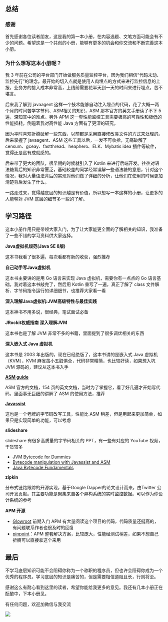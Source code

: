 ## 总结
### 感谢
首先感谢各位读者朋友，这是我的第一本小册，在内容选题、文笔方面可能会有不少的问题。希望这是一个共创的小册，能够有更多的机会和你交流和不断完善这本小册。

### 为什么想写这本小册呢？
我 3 年前在公司的平台部门开始做服务质量监控平台，因为我们相信“代码未动、监控先行”的理念。最开始的切入点就是使用人肉埋点的方式来进行监控信息的上报，业务方的接入成本非常高，上线前需要花半天到一天的时间来进行埋点，苦不堪言。

后来我了解到 javaagent 这样一个技术能够自动注入埋点的代码，花了大概一两个月的时间苦学字节码、ASM相关的知识，ASM 那本官方的英文手册读了不下 5 遍，深知其中的难点。另外 APM 这一套性能监控工具需要极高的可靠性和极低的性能损耗，倒逼着我对高性能 Java 方面有了更深的研究。

因为平时喜欢折腾破解一些东西，以前都是采用直接修改类文件的方式来处理的。后来掌握了 javaagent、ASM 这些工具以后，一发不可收拾，无痛破解了 censum、gceay、fastthread、heaphero、ELK、Mybatis idea 插件等软件，觉得还是蛮有成就感的。

后来带了更大的团队，很早期的时候就引入了 Kotlin 来进行后端开发。往往对语法糖背后的知识非常匮乏，基础较差的同学经常误解一些语法糖的意思，针对这个情况，我对大量语法背后的实现对他们做了详细的分析，让他们在使用的时候更加清楚背后发生了什么。

一路走过来，觉得越底层的知识越是有价值，所以想写一本这样的小册，让更多的人能够对 JVM 底层的细节多一些的了解。

## 学习路径
这本小册作用只是带领大家入门，为了让大家能更全面的了解相关的知识，我准备了一些不错的学习资料供大家选择。

**Java虚拟机规范(Java SE 8版)**

这本书我看了很多遍，每次看都有新的收获，强烈推荐

**自己动手写Java虚拟机**

这本书主要讲的是用 Go 语言来实现 Java 虚拟机，需要你有一点点的 Go 语言基础，我对着这本书敲完了，然后用 Kotlin 重写了一遍，真正了解了 class 文件解析、字节码指令运行的详细细节，也推荐大家看一看

**深入理解Java虚拟机:JVM高级特性与最佳实践**

这本神书不用多说，很经典，笔试面试必备

**JRockit权威指南 深入理解JVM**

这本书也是了解 JVM 非常不多的书籍，里面提到了很多调优相关的东西

**深入嵌入式 Java 虚拟机**

这本书是 2003 年出版的，现在已经绝版了，这本书讲的是嵌入式 Java 虚拟机（KVM），KVM 麻雀虽小五脏俱全，代码非常精简，也比较好读，如果想入坑 JVM 源码的，建议从这本书入手

**[ASM guide](https://asm.ow2.io/asm4-guide.pdf)**

ASM 官方的文档，154 页的英文文档，当时为了掌握它，看了好几遍才开始写代码，里面事无巨细的讲解了 ASM 的使用方法，推荐

**[Javassist](http://www.javassist.org/)**

这也是一个老牌的字节码改写工具，性能比 ASM 稍差，但是用起来更加简单，如果只是实现简单的功能，可以考虑

**slideshare**

slideshare 有很多高质量的字节码相关的 PPT，有一些有对应的 YouTube 视频，干货较多
- [JVM Bytecode for Dummies](https://www.slideshare.net/CharlesNutter/javaone-2011-jvm-bytecode-for-dummies)
- [Bytecode manipulation with Javassist and ASM](https://www.slideshare.net/ashleypuls/bytecode-manipulation)
- [Java Bytecode Fundamentals](https://www.slideshare.net/9ll/latjug-java-bytecode-fundamentals)

**zipkin**

分布式链路跟踪的开源实现，基于Google Dapper的论文设计而来，由Twitter 公司开发贡献。其主要功能是聚集来自各个异构系统的实时监控数据。可以作为你设计系统的参考

**APM 开源**

- [Glowroot](https://glowroot.org/) 前期入门 APM 有大量阅读这个项目的代码，代码质量还挺高的，有问题联系作者也很及时的回复
- [pinpoint](https://github.com/naver/pinpoint)：APM 整套解决方案，比较庞大，性能经测试稍差，如果不想自己折腾可以直接拿这个来用

## 最后
不学习底层知识可能不会阻碍你称为一个称职的程序员，但也许会阻碍你成为一个优秀的程序员。学习底层的知识是痛苦的，但是需要相信道阻且长，行则将至。

感谢这么有耐心看到这里的读者，希望你能给我更多的意见。我还有几本小册正在酝酿中，下本小册见。

有任何问题，欢迎加微信与我交流

![](https://user-gold-cdn.xitu.io/2019/1/18/1686063f36001678?w=328&h=401&f=jpeg&s=55226)
